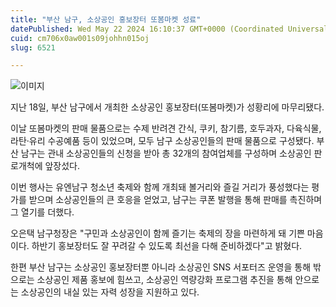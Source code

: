 ```yaml
---
title: "부산 남구, 소상공인 홍보장터 또봄마켓 성료"
datePublished: Wed May 22 2024 16:10:37 GMT+0000 (Coordinated Universal Time)
cuid: cm706x0aw001s09johhn015oj
slug: 6521

---
```



![이미지](https://cdn.hashnode.com/res/hashnode/image/upload/v1739260702597/652608f9-6281-46e0-a0b0-4a1e3e6d27f3.jpeg)

지난 18일, 부산 남구에서 개최한 소상공인 홍보장터(또봄마켓)가 성황리에 마무리됐다.

이날 또봄마켓의 판매 물품으로는 수제 반려견 간식, 쿠키, 참기름, 호두과자, 다육식물, 라탄·유리 수공예품 등이 있었으며, 모두 남구 소상공인들의 판매 물품으로 구성됐다. 부산 남구는 관내 소상공인들의 신청을 받아 총 32개의 참여업체를 구성하며 소상공인 판로개척에 앞장섰다.

이번 행사는 유엔남구 청소년 축제와 함께 개최돼 볼거리와 즐길 거리가 풍성했다는 평가를 받으며 소상공인들의 큰 호응을 얻었고, 남구는 쿠폰 발행을 통해 판매를 촉진하며 그 열기를 더했다.

오은택 남구청장은 "구민과 소상공인이 함께 즐기는 축제의 장을 마련하게 돼 기쁜 마음이다. 하반기 홍보장터도 잘 꾸려갈 수 있도록 최선을 다해 준비하겠다"고 밝혔다.

한편 부산 남구는 소상공인 홍보장터뿐 아니라 소상공인 SNS 서포터즈 운영을 통해 밖으로는 소상공인 제품 홍보에 힘쓰고, 소상공인 역량강화 프로그램 추진을 통해 안으로는 소상공인의 내실 있는 자력 성장을 지원하고 있다.